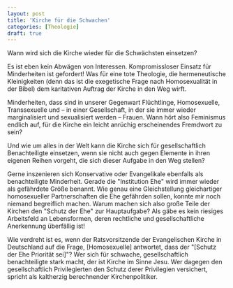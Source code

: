 ```yaml
---
layout: post
title: 'Kirche für die Schwachen'
categories: [Theologie]
draft: true
---
```


Wann wird sich die Kirche wieder für die Schwächsten einsetzen?

Es ist eben kein Abwägen von Interessen. Kompromissloser Einsatz für Minderheiten ist gefordert! Was für eine tote Theologie, die hermeneutische Kleinigkeiten (denn das ist die exegetische Frage nach Homosexualität in der Bibel) dem karitativen Auftrag der Kirche in den Weg wirft.

Minderheiten, dass sind in unserer Gegenwart Flüchtlinge, Homosexuelle, Transsexuelle und – in einer Gesellschaft, in der sie immer wieder marginalisiert und sexualisiert werden – Frauen. Wann hört also Feminismus endlich auf, für die Kirche ein leicht anrüchig erscheinendes Fremdwort zu sein?

Und wie um alles in der Welt kann die Kirche sich für gesellschaftlich Benachteiligte einsetzen, wenn sie nicht auch gegen Elemente in ihren eigenen Reihen vorgeht, die sich dieser Aufgabe in den Weg stellen?

Gerne inszenieren sich Konservative oder Evangelikale ebenfalls als benachteiligte Minderheit. Gerade die "Institution Ehe" wird immer wieder als gefährdete Größe benannt. Wie genau eine Gleichstellung gleichartiger homosexueller Partnerschaften die Ehe gefährden sollen, konnte mir noch niemand begreiflich machen. Warum machen sich also große Teile der Kirchen den "Schutz der Ehe" zur Hauptaufgabe? Als gäbe es kein riesiges Arbeitsfeld an Lebensformen, deren rechtliche und gesellschaftliche Anerkennung überfällig ist!

Wie verdreht ist es, wenn der Ratsvorsitzende der Evangelischen Kirche in Deutschland auf die Frage, [Homosexuelle] antwortet, dass der "[Schutz der Ehe Priorität sei]"? Wer sich für schwache, gesellschaftlich benachteiligte stark macht, der ist Kirche im Sinne Jesu. Wer dagegen den gesellschaftlich Privilegierten den Schutz derer Privilegien versichert, spricht als kaltherzig berechnender Kirchenpolitiker.
